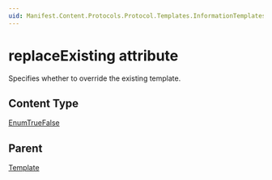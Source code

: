 ```yaml
---
uid: Manifest.Content.Protocols.Protocol.Templates.InformationTemplates.Template-replaceExisting
---
```


# replaceExisting attribute

Specifies whether to override the existing template.

## Content Type

[EnumTrueFalse](xref:Manifest-EnumTrueFalse)

## Parent

[Template](xref:Manifest.Content.Protocols.Protocol.Templates.InformationTemplates.Template)
